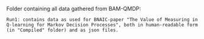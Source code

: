 Folder containing all data gathered from BAM-QMDP:

    Run1: contains data as used for BNAIC-paper "The Value of Measuring in Q-learning for Markov Decision Processes", both in human-readable form (in "Compiled" folder) and as json files.
